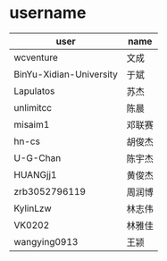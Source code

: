 # username

|user|name|
|---|---|
|wcventure|文成|
|BinYu-Xidian-University|于斌|
|Lapulatos|苏杰|
|unlimitcc|陈晨|
|misaim1|邓联赛|
|hn-cs|胡俊杰|
|U-G-Chan|陈宇杰|
|HUANGjj1|黄俊杰|
|zrb3052796119|周润博|
|KylinLzw|林志伟|
|VK0202|林雅佳|
|wangying0913|王颍|